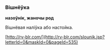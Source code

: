 ### Вішнёўка
**назоўнік, жаночы род**

Вішнёвая наліўка або настойка.

<a rel="author">[http://rv-blr.com/](http://rv-blr.com/slounik.jsp?letterId=0&maskId=0&pageId=535)</a>
